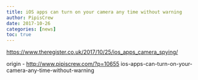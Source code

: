 ```yaml
---
title: iOS apps can turn on your camera any time without warning
author: PipisCrew
date: 2017-10-26
categories: [news]
toc: true
---
```


https://www.theregister.co.uk/2017/10/25/ios_apps_camera_spying/

origin - http://www.pipiscrew.com/?p=10655 ios-apps-can-turn-on-your-camera-any-time-without-warning